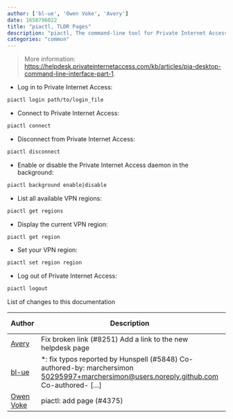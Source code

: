 ```yaml
---
author: ['bl-ue', 'Owen Voke', 'Avery']
date: 1658796022
title: "piactl, TLDR Pages"
description: "piactl, The command-line tool for Private Internet Access, a commercial VPN provider."
categories: "common"
---
```

> More information: <https://helpdesk.privateinternetaccess.com/kb/articles/pia-desktop-command-line-interface-part-1>.

- Log in to Private Internet Access:

```bash
piactl login path/to/login_file
```

- Connect to Private Internet Access:

```bash
piactl connect
```

- Disconnect from Private Internet Access:

```bash
piactl disconnect
```

- Enable or disable the Private Internet Access daemon in the background:

```bash
piactl background enable|disable
```

- List all available VPN regions:

```bash
piactl get regions
```

- Display the current VPN region:

```bash
piactl get region
```

- Set your VPN region:

```bash
piactl set region region
```

- Log out of Private Internet Access:

```bash
piactl logout
```
List of changes to this documentation


Author | Description | ISO 8601 Date | GitHub link
------|-----|-----|-----
[Avery](mailto:13921970+Avenred@users.noreply.github.com) | Fix broken link (#8251) Add a link to the new helpdesk page | 2022-07-26T02:40:22 | [ed1518e4ab5a](https://github.com/tldr-pages/tldr/commit/ed1518e4ab5a291ca9247472460a5705348c95ea)
[bl-ue](mailto:54780737+bl-ue@users.noreply.github.com) | *: fix typos reported by Hunspell (#5848) Co-authored-by: marchersimon <50295997+marchersimon@users.noreply.github.com> Co-authored- [...] | 2021-05-20T22:13:41 | [8ebd171d6f00](https://github.com/tldr-pages/tldr/commit/8ebd171d6f001698709fefc02b1fd5cc9f3a99c4)
[Owen Voke](mailto:development@voke.dev) | piactl: add page (#4375) | 2020-10-02T21:09:01 | [05b2828bb461](https://github.com/tldr-pages/tldr/commit/05b2828bb4613fcb52b764ede0933b139835c54d)

